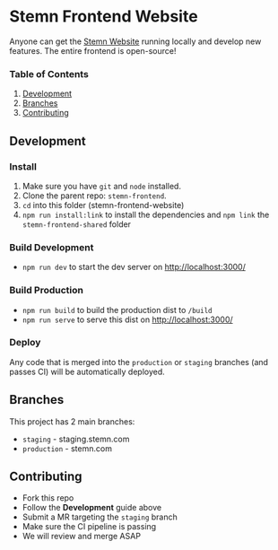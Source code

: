 # Stemn Frontend Website

Anyone can get the [Stemn Website](https://stemn.com/) running locally and develop new features. The entire frontend is open-source!

### Table of Contents

1. [Development](#development)
2. [Branches](#branches)
3. [Contributing](#contributing)

## Development

### Install

1. Make sure you have `git` and `node` installed.
2. Clone the parent repo: `stemn-frontend`.
3. `cd` into this folder (stemn-frontend-website)
4. `npm run install:link` to install the dependencies and `npm link` the `stemn-frontend-shared` folder

### Build Development

* `npm run dev` to start the dev server on [http://localhost:3000/](http://localhost:3000/)

### Build Production

* `npm run build` to build the production dist to `/build`
* `npm run serve` to serve this dist on [http://localhost:3000/](http://localhost:3000/)

### Deploy

Any code that is merged into the `production` or `staging` branches (and passes CI) will be automatically deployed.

## Branches

This project has 2 main branches:

* `staging` - staging.stemn.com
* `production` - stemn.com

## Contributing

* Fork this repo
* Follow the __Development__ guide above
* Submit a MR targeting the `staging` branch
* Make sure the CI pipeline is passing
* We will review and merge ASAP